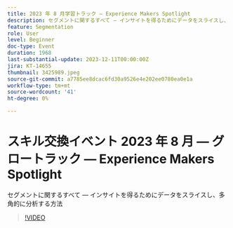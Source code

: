 ```yaml
---
title: 2023 年 8 月学習トラック — Experience Makers Spotlight
description: セグメントに関するすべて — インサイトを得るためにデータをスライスし、多角的に分析する方法
feature: Segmentation
role: User
level: Beginner
doc-type: Event
duration: 1968
last-substantial-update: 2023-12-11T00:00:00Z
jira: KT-14655
thumbnail: 3425989.jpeg
source-git-commit: a7785ee8dcac6fd30a9526e4e202ee0780ea0e1a
workflow-type: tm+mt
source-wordcount: '41'
ht-degree: 0%

---
```



# スキル交換イベント 2023 年 8 月 — グロートラック — Experience Makers Spotlight

セグメントに関するすべて — インサイトを得るためにデータをスライスし、多角的に分析する方法

>[!VIDEO](https://video.tv.adobe.com/v/3425989/?learn=on)
